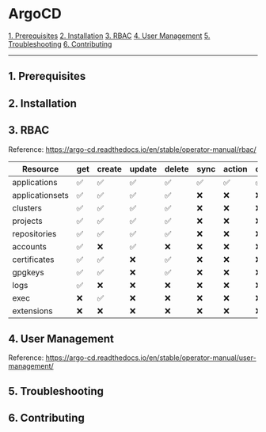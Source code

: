 # ArgoCD

[1. Prerequisites](#1-prerequisites)
[2. Installation](#2-installation)
[3. RBAC](#3-rbac)
[4. User Management](#4-user-management)
[5. Troubleshooting](#5-troubleshooting)
[6. Contributing](#6-contributing)

---

## 1. Prerequisites
## 2. Installation
## 3. RBAC

Reference: https://argo-cd.readthedocs.io/en/stable/operator-manual/rbac/

| Resource        | get | create | update | delete | sync | action | override | invoke |
| --------------- | --- | ------ | ------ | ------ | ---- | ------ | -------- | ------ |
| applications    | ✅   | ✅      | ✅      | ✅      | ✅    | ✅      | ✅        | ❌      |
| applicationsets | ✅   | ✅      | ✅      | ✅      | ❌    | ❌      | ❌        | ❌      |
| clusters        | ✅   | ✅      | ✅      | ✅      | ❌    | ❌      | ❌        | ❌      |
| projects        | ✅   | ✅      | ✅      | ✅      | ❌    | ❌      | ❌        | ❌      |
| repositories    | ✅   | ✅      | ✅      | ✅      | ❌    | ❌      | ❌        | ❌      |
| accounts        | ✅   | ❌      | ✅      | ❌      | ❌    | ❌      | ❌        | ❌      |
| certificates    | ✅   | ✅      | ❌      | ✅      | ❌    | ❌      | ❌        | ❌      |
| gpgkeys         | ✅   | ✅      | ❌      | ✅      | ❌    | ❌      | ❌        | ❌      |
| logs            | ✅   | ❌      | ❌      | ❌      | ❌    | ❌      | ❌        | ❌      |
| exec            | ❌   | ✅      | ❌      | ❌      | ❌    | ❌      | ❌        | ❌      |
| extensions      | ❌   | ❌      | ❌      | ❌      | ❌    | ❌      | ❌        | ✅      |

## 4. User Management

Reference:
https://argo-cd.readthedocs.io/en/stable/operator-manual/user-management/

## 5. Troubleshooting
## 6. Contributing